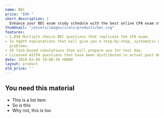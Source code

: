 ```yaml
---
name: BEC
price: "$99 "
short_description: |
  Enhance your BEC exam study schedule with the best online CPA exam study resource. The Universal CPA Review Online Test Bank is a brand-new supplement in studying for the Uniform CPA Exam. Our BEC test bank includes over 1,050 multiple choice practice questions that come with detailed answer rationales, as well as 45 task-based simulations to better prepare you for test day.
thumbnail: "/assets/images/icons/products/bec.svg"
features:
- 1,050 Multiple choice BEC questions that replicate the CPA exam.
- In depth explanations that will give you a step-by-step, systematic way of solving
  problems.
- 45 Task-based simulations that will prepare you for test day.
- Licensed AICPA questions that have been distributed in actual past Uniform CPA Exams.
date: 2018-03-09 19:00:39 +0000
layout: product
old_price: ''
---
```

## You need this material
* This is a list item
* So is this
* Why not, this is too
